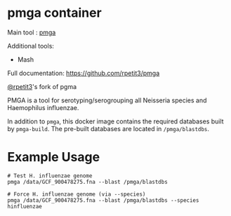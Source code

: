 # pmga container

Main tool : [pmga](https://github.com/rpetit3/pmga)

Additional tools:
- Mash

Full documentation: https://github.com/rpetit3/pmga

[@rpetit3](https://github.com/rpetit3)'s fork of pgma

PMGA is a tool for serotyping/serogrouping all Neisseria species and Haemophilus influenzae.

In addition to `pmga`, this docker image contains the required databases built by `pmga-build`. The pre-built databases are located in `/pmga/blastdbs`.

# Example Usage

```
# Test H. influenzae genome
pmga /data/GCF_900478275.fna --blast /pmga/blastdbs

# Force H. influenzae genome (via --species)
pmga /data/GCF_900478275.fna --blast /pmga/blastdbs --species hinfluenzae
```

